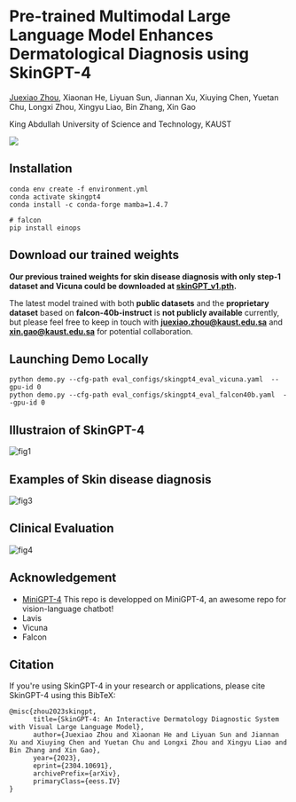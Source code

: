 # Pre-trained Multimodal Large Language Model Enhances Dermatological Diagnosis using SkinGPT-4

[Juexiao Zhou](https://www.joshuachou.ink/), Xiaonan He, Liyuan Sun, Jiannan Xu, Xiuying Chen, Yuetan Chu, Longxi Zhou, Xingyu Liao, Bin Zhang, Xin Gao

King Abdullah University of Science and Technology, KAUST

<a href='SkinGPT_4_manuscript_v7.pdf'><img src='https://img.shields.io/badge/Paper-PDF-red'></a>

## Installation

```
conda env create -f environment.yml
conda activate skingpt4
conda install -c conda-forge mamba=1.4.7

# falcon
pip install einops
```




## Download our trained weights

**Our previous trained weights for skin disease diagnosis with only step-1 dataset and Vicuna could be downloaded at [skinGPT_v1.pth](https://drive.google.com/file/d/1PGBMBioipGxN5yfX6Okx4BGyPBm1prAF/view?usp=sharing).**

The latest model trained with both **public datasets** and the **proprietary dataset** based on **falcon-40b-instruct** is **not publicly available** currently, but please feel free to keep in touch with **juexiao.zhou@kaust.edu.sa** and **xin.gao@kaust.edu.sa** for potential collaboration.



## Launching Demo Locally

```
python demo.py --cfg-path eval_configs/skingpt4_eval_vicuna.yaml  --gpu-id 0
python demo.py --cfg-path eval_configs/skingpt4_eval_falcon40b.yaml  --gpu-id 0
```

## Illustraion of SkinGPT-4

![fig1](https://cdn.jsdelivr.net/gh/JoshuaChou2018/oss@main/uPic/adReRl.fig1.png)



## Examples of Skin disease diagnosis

![fig3](https://cdn.jsdelivr.net/gh/JoshuaChou2018/oss@main/uPic/fig3.uiGBUM.png)



## Clinical Evaluation

![fig4](https://cdn.jsdelivr.net/gh/JoshuaChou2018/oss@main/uPic/B40U3b.fig4.png)



## Acknowledgement

- [MiniGPT-4](https://minigpt-4.github.io/) This repo is developped on MiniGPT-4, an awesome repo for vision-language chatbot!
- Lavis
- Vicuna
- Falcon

## Citation

If you're using SkinGPT-4 in your research or applications, please cite SkinGPT-4 using this BibTeX:

```
@misc{zhou2023skingpt,
      title={SkinGPT-4: An Interactive Dermatology Diagnostic System with Visual Large Language Model}, 
      author={Juexiao Zhou and Xiaonan He and Liyuan Sun and Jiannan Xu and Xiuying Chen and Yuetan Chu and Longxi Zhou and Xingyu Liao and Bin Zhang and Xin Gao},
      year={2023},
      eprint={2304.10691},
      archivePrefix={arXiv},
      primaryClass={eess.IV}
}
```
